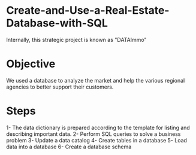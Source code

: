 # Create-and-Use-a-Real-Estate-Database-with-SQL
Internally, this strategic project is known as "DATAImmo"
# Objective
We used a database to analyze the market and help the various regional agencies to better support their customers.
# Steps 
1- The data dictionary is prepared according to the template for listing and describing important data.
2- Perform SQL queries to solve a business problem
3- Update a data catalog
4- Create tables in a database
5- Load data into a database
6- Create a database schema
